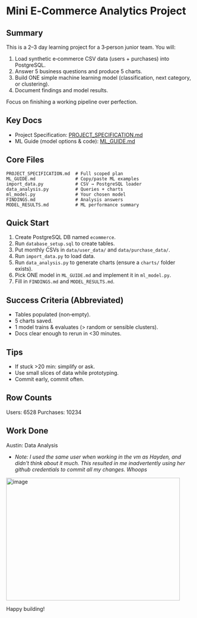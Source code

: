 # Mini E‑Commerce Analytics Project

## Summary
This is a 2–3 day learning project for a 3‑person junior team. You will:
1. Load synthetic e‑commerce CSV data (users + purchases) into PostgreSQL.
2. Answer 5 business questions and produce 5 charts.
3. Build ONE simple machine learning model (classification, next category, or clustering).
4. Document findings and model results.

Focus on finishing a working pipeline over perfection.

## Key Docs
- Project Specification: [PROJECT_SPECIFICATION.md](PROJECT_SPECIFICATION.md)
- ML Guide (model options & code): [ML_GUIDE.md](ML_GUIDE.md)

## Core Files
```
PROJECT_SPECIFICATION.md  # Full scoped plan
ML_GUIDE.md               # Copy/paste ML examples
import_data.py            # CSV → PostgreSQL loader
data_analysis.py          # Queries + charts
ml_model.py               # Your chosen model
FINDINGS.md               # Analysis answers
MODEL_RESULTS.md          # ML performance summary
```

## Quick Start
1. Create PostgreSQL DB named `ecommerce`.
2. Run `database_setup.sql` to create tables.
3. Put monthly CSVs in `data/user_data/` and `data/purchase_data/`.
4. Run `import_data.py` to load data.
5. Run `data_analysis.py` to generate charts (ensure a `charts/` folder exists).
6. Pick ONE model in `ML_GUIDE.md` and implement it in `ml_model.py`.
7. Fill in `FINDINGS.md` and `MODEL_RESULTS.md`.

## Success Criteria (Abbreviated)
- Tables populated (non‑empty).
- 5 charts saved.
- 1 model trains & evaluates (> random or sensible clusters).
- Docs clear enough to rerun in <30 minutes.

## Tips
- If stuck >20 min: simplify or ask.
- Use small slices of data while prototyping.
- Commit early, commit often.

## Row Counts
Users: 6528
Purchases: 10234

## Work Done
Austin: Data Analysis
- *Note: I used the same user when working in the vm as Hayden, and didn't think about it much. This resulted in me inadvertently using her github credentials to commit all my changes. Whoops*
<img width="468" height="330" alt="image" src="https://github.com/user-attachments/assets/97ada5b1-c87f-47a3-aa76-24c9ca65c176" />

Happy building!
